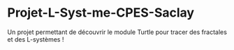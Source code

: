 # Projet-L-Syst-me-CPES-Saclay
Un projet permettant de découvrir le module Turtle pour tracer des fractales et des L-systèmes !
